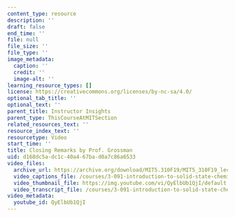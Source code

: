 ```yaml
---
content_type: resource
description: ''
draft: false
end_time: ''
file: null
file_size: ''
file_type: ''
image_metadata:
  caption: ''
  credit: ''
  image-alt: ''
learning_resource_types: []
license: https://creativecommons.org/licenses/by-nc-sa/4.0/
optional_tab_title: ''
optional_text: ''
parent_title: Instructor Insights
parent_type: ThisCourseAtMITSection
related_resources_text: ''
resource_index_text: ''
resourcetype: Video
start_time: ''
title: Closing Remarks by Prof. Grossman
uid: d168dc5a-dc1c-40a4-67ba-d0a7c86a6533
video_files:
  archive_url: https://archive.org/download/MIT5.310F19/MIT5_310F19_lec04_300k.mp4
  video_captions_file: /courses/3-091-introduction-to-solid-state-chemistry-fall-2018/QyElbUb1QjI_captions.webvtt
  video_thumbnail_file: https://img.youtube.com/vi/QyElbUb1QjI/default.jpg
  video_transcript_file: /courses/3-091-introduction-to-solid-state-chemistry-fall-2018/780a3e34e73a797a9ea7a7cd9842d585_QyElbUb1QjI.pdf
video_metadata:
  youtube_id: QyElbUb1QjI
---
```


